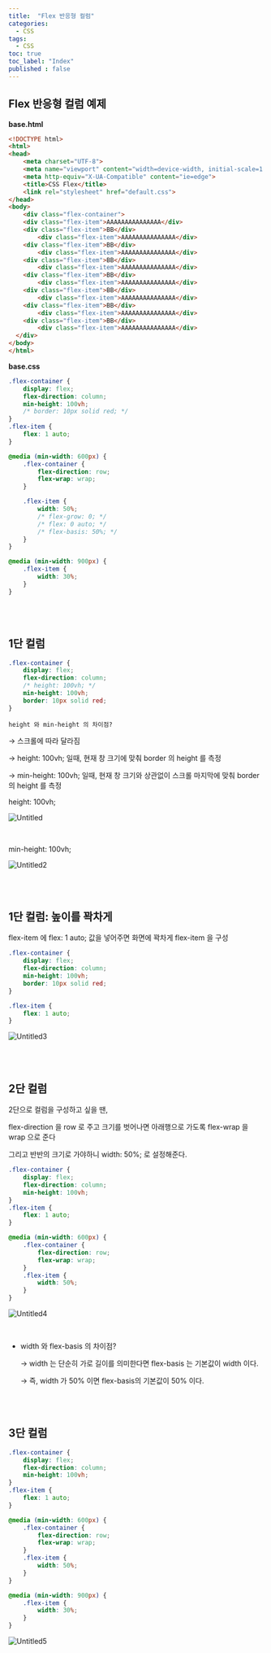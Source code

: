```yaml
---
title:  "Flex 반응형 컬럼"
categories:
  - CSS
tags:
  - CSS
toc: true
toc_label: "Index"
published : false
---
```


## Flex 반응형 컬럼 예제

**base.html**

```html
<!DOCTYPE html>
<html>
<head>
	<meta charset="UTF-8">
	<meta name="viewport" content="width=device-width, initial-scale=1.0">
	<meta http-equiv="X-UA-Compatible" content="ie=edge">
	<title>CSS Flex</title>
	<link rel="stylesheet" href="default.css">
</head>
<body>
	<div class="flex-container">
    <div class="flex-item">AAAAAAAAAAAAAAA</div>
    <div class="flex-item">BB</div>
		<div class="flex-item">AAAAAAAAAAAAAAA</div>
    <div class="flex-item">BB</div>
		<div class="flex-item">AAAAAAAAAAAAAAA</div>
    <div class="flex-item">BB</div>
		<div class="flex-item">AAAAAAAAAAAAAAA</div>
    <div class="flex-item">BB</div>
		<div class="flex-item">AAAAAAAAAAAAAAA</div>
    <div class="flex-item">BB</div>
		<div class="flex-item">AAAAAAAAAAAAAAA</div>
    <div class="flex-item">BB</div>
		<div class="flex-item">AAAAAAAAAAAAAAA</div>
    <div class="flex-item">BB</div>
		<div class="flex-item">AAAAAAAAAAAAAAA</div>
  </div>
</body>
</html>
```

**base.css**

```css
.flex-container {
	display: flex;
	flex-direction: column;
	min-height: 100vh;
	/* border: 10px solid red; */
}
.flex-item {
	flex: 1 auto;
}

@media (min-width: 600px) {
	.flex-container {
		flex-direction: row;
		flex-wrap: wrap;
	}

	.flex-item {
		width: 50%;
		/* flex-grow: 0; */
		/* flex: 0 auto; */
		/* flex-basis: 50%; */
	}
}

@media (min-width: 900px) {
	.flex-item {
		width: 30%;
	}
}
```

<br>
<br>

## 1단 컬럼

```css
.flex-container {
	display: flex;
	flex-direction: column;
	/* height: 100vh; */
	min-height: 100vh;
	border: 10px solid red;
}
```

`height 와 min-height 의 차이점?`

→ 스크롤에 따라 달라짐

→ height: 100vh; 일때, 현재 창 크기에 맞춰 border 의 height 를 측정

→ min-height: 100vh; 일때, 현재 창 크기와 상관없이 스크롤 마지막에 맞춰 border 의 height 를 측정

height: 100vh;

![Untitled](https://user-images.githubusercontent.com/79130276/130557212-d2de2b8d-c844-4e9d-bf8e-ec160c2de008.png)

<br>

min-height: 100vh;

![Untitled2](https://user-images.githubusercontent.com/79130276/130557219-f57ec195-8478-41ed-a150-5f1ad2d148f0.png)

<br>
<br>

## 1단 컬럼: 높이를 꽉차게

flex-item 에 flex: 1 auto; 값을 넣어주면 화면에 꽉차게 flex-item 을 구성

```css
.flex-container {
	display: flex;
	flex-direction: column;
	min-height: 100vh;
	border: 10px solid red;
}

.flex-item {
	flex: 1 auto;
}
```

![Untitled3](https://user-images.githubusercontent.com/79130276/130557220-bc3df759-eebe-4387-8a19-22b1501ee6fd.png)

<br>
<br>

## 2단 컬럼

2단으로 컬럼을 구성하고 싶을 땐, 

flex-direction 을 row 로 주고 크기를 벗어나면 아래행으로 가도록 flex-wrap 을 wrap 으로 준다

그리고 반반의 크기로 가야하니 width: 50%; 로 설정해준다.

```css
.flex-container {
	display: flex;
	flex-direction: column;
	min-height: 100vh;
}
.flex-item {
	flex: 1 auto;
}

@media (min-width: 600px) {
	.flex-container {
		flex-direction: row;
		flex-wrap: wrap;
	}
	.flex-item {
		width: 50%;
	}
}
```

![Untitled4](https://user-images.githubusercontent.com/79130276/130557222-9646464a-acbb-4423-80a8-f8f9d397fb8a.png)

<br>

- width 와 flex-basis 의 차이점?

    → width 는 단순히 가로 길이를 의미한다면 flex-basis 는 기본값이 width 이다.

    → 즉, width 가 50% 이면 flex-basis의 기본값이 50% 이다. 


<br>
<br>

## 3단 컬럼

```css
.flex-container {
	display: flex;
	flex-direction: column;
	min-height: 100vh;
}
.flex-item {
	flex: 1 auto;
}

@media (min-width: 600px) {
	.flex-container {
		flex-direction: row;
		flex-wrap: wrap;
	}
	.flex-item {
		width: 50%;
	}
}

@media (min-width: 900px) {
	.flex-item {
		width: 30%;
	}
}
```

![Untitled5](https://user-images.githubusercontent.com/79130276/130557224-252e168a-f482-4450-a1a0-2fa8017aad0f.png)
